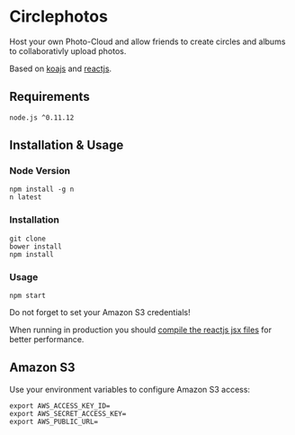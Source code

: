 # Circlephotos

Host your own Photo-Cloud and allow friends to create circles and albums to collaborativly upload photos.

Based on [koajs](http://koajs.com/) and [reactjs](http://facebook.github.io/react/).

## Requirements

    node.js ^0.11.12

## Installation & Usage

### Node Version

    npm install -g n
    n latest

### Installation

    git clone
    bower install
    npm install

### Usage

    npm start

Do not forget to set your Amazon S3 credentials!

When running in production you should [compile the reactjs jsx files](http://facebook.github.io/react/docs/tooling-integration.html#jsx) for better performance.

## Amazon S3
Use your environment variables to configure Amazon S3 access:

    export AWS_ACCESS_KEY_ID=
    export AWS_SECRET_ACCESS_KEY=
    export AWS_PUBLIC_URL=

